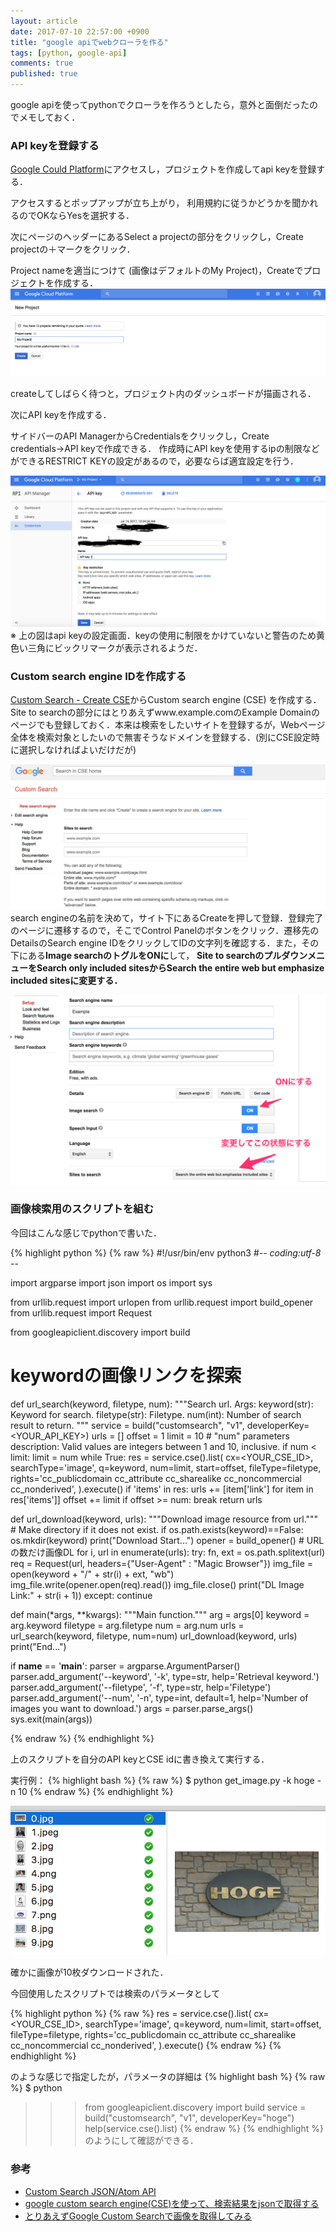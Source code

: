 ```yaml
---
layout: article
date: 2017-07-10 22:57:00 +0900
title: "google apiでwebクローラを作る"
tags: [python, google-api]
comments: true
published: true
---
```


google apiを使ってpythonでクローラを作ろうとしたら，意外と面倒だったのでメモしておく．


### API keyを登録する
[Google Could Platform](https://console.cloud.google.com)にアクセスし，プロジェクトを作成してapi keyを登録する．

アクセスするとポップアップが立ち上がり， 利用規約に従うかどうかを聞かれるのでOKならYesを選択する．

次にページのヘッダーにあるSelect a projectの部分をクリックし，Create projectの＋マークをクリック．

Project nameを適当につけて (画像はデフォルトのMy Project)，Createでプロジェクトを作成する．
![create project](/assets/images/make-crawler-by-google-api/1.png)

createしてしばらく待つと，プロジェクト内のダッシュボードが描画される．

次にAPI keyを作成する．

サイドバーのAPI ManagerからCredentialsをクリックし，Create credentials→API keyで作成できる．
作成時にAPI keyを使用するipの制限などができるRESTRICT KEYの設定があるので，必要ならば適宜設定を行う．

![api key setting](/assets/images/make-crawler-by-google-api/2.png)
※ 上の図はapi keyの設定画面．keyの使用に制限をかけていないと警告のため黄色い三角にビックリマークが表示されるようだ．

### Custom search engine IDを作成する

[Custom Search - Create CSE](https://cse.google.com/cse/create/new)からCustom search engine (CSE) を作成する．  
Site to searchの部分にはとりあえずwww.example.comのExample Domainのページでも登録しておく．本来は検索をしたいサイトを登録するが，Webページ全体を検索対象としたいので無害そうなドメインを登録する．(別にCSE設定時に選択しなければよいだけだが)

![CSE Creation](/assets/images/make-crawler-by-google-api/3.png)
search engineの名前を決めて，サイト下にあるCreateを押して登録．登録完了のページに遷移するので，そこでControl Panelのボタンをクリック．遷移先のDetailsのSearch engine IDをクリックしてIDの文字列を確認する．また，その下にある**Image searchのトグルをONに**して， **Site to searchのプルダウンメニューをSearch only included sitesからSearch the entire web but emphasize included sitesに変更する．**

![CSE Settings](/assets/images/make-crawler-by-google-api/4.png)

### 画像検索用のスクリプトを組む

今回はこんな感じでpythonで書いた．

{% highlight python %}
{% raw %}
#!/usr/bin/env python3
#-*- coding:utf-8 -*-

import argparse
import json
import os
import sys

from urllib.request import urlopen
from urllib.request import build_opener
from urllib.request import Request

from googleapiclient.discovery import build

# keywordの画像リンクを探索
def url_search(keyword, filetype, num):
    """Search url.
    Args:
        keyword(str): Keyword for search.
        filetype(str): Filetype.
        num(int): Number of search result to return.
    """
    service = build("customsearch", "v1", developerKey=<YOUR_API_KEY>)
    urls = []
    offset = 1
    limit = 10  # "num" parameters description: Valid values are integers between 1 and 10, inclusive.
    if num < limit:
        limit = num
    while True:
        res = service.cse().list(
            cx=<YOUR_CSE_ID>,
            searchType='image',
            q=keyword,
            num=limit,
            start=offset,
            fileType=filetype,
            rights='cc_publicdomain cc_attribute cc_sharealike cc_noncommercial cc_nonderived',
        ).execute()
        if 'items' in res:
            urls += [item['link'] for item in res['items']]
        offset += limit
        if offset >= num:
            break
    return urls


def url_download(keyword, urls):
    """Download image resource from url."""
    # Make directory if it does not exist.
    if os.path.exists(keyword)==False:
        os.mkdir(keyword)
    print("Download Start...")
    opener = build_opener()
    # URLの数だけ画像DL
    for i, url in enumerate(urls):
        try:
            fn, ext = os.path.splitext(url)
            req = Request(url, headers={"User-Agent" : "Magic Browser"})
            img_file = open(keyword + "/" + str(i) + ext, "wb")
            img_file.write(opener.open(req).read())
            img_file.close()
            print("DL Image Link:" + str(i + 1))
        except:
            continue


def main(*args, **kwargs):
    """Main function."""
    arg = args[0]
    keyword = arg.keyword
    filetype = arg.filetype
    num = arg.num
    urls = url_search(keyword, filetype, num=num)
    url_download(keyword, urls)
    print("End...")


if __name__ == '__main__':
    parser = argparse.ArgumentParser()
    parser.add_argument('--keyword', '-k', type=str,
                        help='Retrieval keyword.')
    parser.add_argument('--filetype', '-f', type=str,
                        help='Filetype')
    parser.add_argument('--num', '-n', type=int, default=1,
                        help='Number of images you want to download.')
    args = parser.parse_args()
    sys.exit(main(args))

{% endraw %}
{% endhighlight %}

上のスクリプトを自分のAPI keyとCSE idに書き換えて実行する．

実行例：
{% highlight bash %}
{% raw %}
$ python get_image.py -k hoge -n 10
{% endraw %}
{% endhighlight %}

![hoge](/assets/images/make-crawler-by-google-api/hoge.png)

確かに画像が10枚ダウンロードされた．

今回使用したスクリプトでは検索のパラメータとして

{% highlight python %}
{% raw %}
res = service.cse().list(
    cx=<YOUR_CSE_ID>,
    searchType='image',
    q=keyword,
    num=limit,
    start=offset,
    fileType=filetype,
    rights='cc_publicdomain cc_attribute cc_sharealike cc_noncommercial cc_nonderived',
).execute()
{% endraw %}
{% endhighlight %}

のような感じで指定したが，パラメータの詳細は
{% highlight bash %}
{% raw %}
$ python
>>> from googleapiclient.discovery import build
>>> service = build("customsearch", "v1", developerKey="hoge")
>>> help(service.cse().list)
{% endraw %}
{% endhighlight %}
のようにして確認ができる．



### 参考

- [Custom Search JSON/Atom API](https://developers.google.com/custom-search/json-api/v1/overview?hl=en_US)
- [google custom search engine(CSE)を使って、検索結果をjsonで取得する](http://ryutamaki.hatenablog.com/entry/2014/01/18/171640)
- [とりあえずGoogle Custom Searchで画像を取得してみる](http://qiita.com/usagi-f/items/ec4b83dd07ac35f47092)
